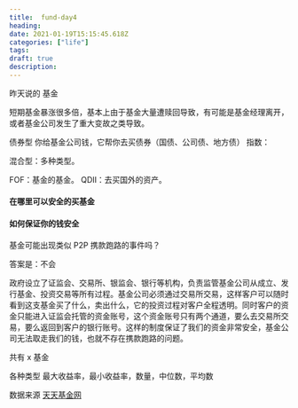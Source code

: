 ```yaml
---
title:  fund-day4
heading:
date: 2021-01-19T15:15:45.618Z
categories: ["life"]
tags: 
draft: true
description: 
---
```



昨天说的 基金 

短期基金暴涨很多倍，基本上由于基金大量遭赎回导致，有可能是基金经理离开，或者基金公司发生了重大变故之类导致。





债券型
你给基金公司钱，它帮你去买债券（国债、公司债、地方债）
指数：

混合型：多种类型。


FOF：基金的基金。
QDII：去买国外的资产。




#### 在哪里可以安全的买基金




#### 如何保证你的钱安全

基金可能出现类似 P2P 携款跑路的事件吗？

答案是：不会

政府设立了证监会、交易所、银监会、银行等机构，负责监管基金公司从成立、发行基金、投资交易等所有过程。基金公司必须通过交易所交易，这样客户可以随时看到这支基金买了什么，卖出什么，它的投资过程对客户全程透明。同时客户的资金只能进入证监会托管的资金账号，这个资金账号只有两个通道，要么去交易所交易，要么返回到客户的银行账号。这样的制度保证了我们的资金非常安全，基金公司无法取走我们的钱，也就不存在携款跑路的问题。






共有 x 基金

各种类型
最大收益率，最小收益率，数量，中位数，平均数

数据来源
[天天基金网](http://fund.eastmoney.com/data/fundranking.html#tall;c0;r;s6yzf;pn50;ddesc;qsd20200118;qed20210118;qdii;zq;gg;gzbd;gzfs;bbzt;sfbb)



